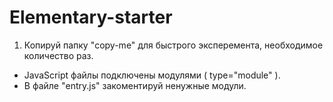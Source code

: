 # Elementary-starter
1. Копируй папку "copy-me" для быстрого эксперемента, необходимое количество раз.

* JavaScript файлы подключены модулями ( type="module" ).
* В файле "entry.js" закоментируй ненужные модули.
